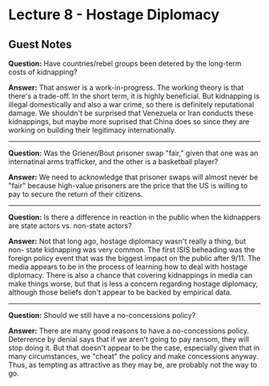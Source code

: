# Lecture 8 - Hostage Diplomacy

## Guest Notes
**Question:** Have countries/rebel groups been detered by the long-term costs of
kidnapping?

**Answer:** That answer is a work-in-progress. The working theory is that there's
a trade-off. In the short term, it is highly beneficial. But kidnapping is illegal
domestically and also a war crime, so there is definitely reputational damage.
We shouldn't be surprised that Venezuela or Iran conducts these kidnappings, but
maybe more suprised that China does so since they are working on building their
legitimacy internationally.

---

**Question:** Was the Griener/Bout prisoner swap "fair," given that one was an
internatinal arms trafficker, and the other is a basketball player?

**Answer:** We need to acknowledge that prisoner swaps will almost never be
"fair" because high-value prisoners are the price that the US is willing to pay to
secure the return of their citizens.

---

**Question:** Is there a difference in reaction in the public when the kidnappers
are state actors vs. non-state actors?

**Answer:** Not that long ago, hostage diplomacy wasn't really a thing, but non-
state kidnapping was very common. The first ISIS beheading was the foreign policy
event that was the biggest impact on the public after 9/11. The media appears to 
be in the process of learning how to deal with hostage diplomacy. There is also
a chance that covering kidnappings in media can make things worse, but that is 
less a concern regarding hostage diplomacy, although those beliefs don't appear to
be backed by empirical data.

---

**Question:** Should we still have a no-concessions policy?

**Answer:** There are many good reasons to have a no-concessions policy. 
Deterrence by denial says that if we aren't going to pay ransom, they will stop
doing it. But that doesn't appear to be the case, especially given that in many
circumstances, we "cheat" the policy and make concessions anyway. Thus, as 
tempting as attractive as they may be, are probably not the way to go.

